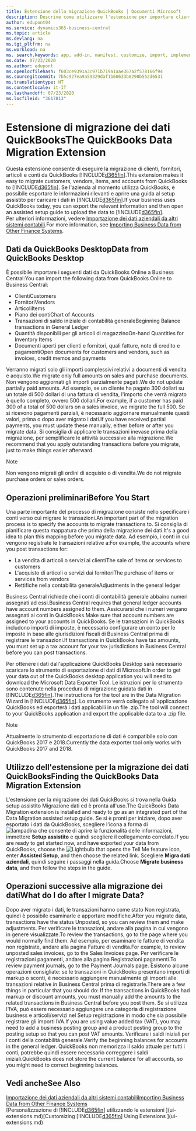 ```yaml
---
title: Estensione della migrazione QuickBooks | Documenti Microsoft
description: Descrive come utilizzare l'estensione per importare clienti, fornitori, articoli e conti da QuickBooks Desktop a Business Central.
author: edupont04
ms.service: dynamics365-business-central
ms.topic: article
ms.devlang: na
ms.tgt_pltfrm: na
ms.workload: na
ms. search.keywords: app, add-in, manifest, customize, import, implement
ms.date: 07/23/2020
ms.author: edupont
ms.openlocfilehash: f603ce9391a3c971b719a1aae367a2f578166f94
ms.sourcegitcommit: 7b5c927ea9a59329daf1b60633b8290b552d6531
ms.translationtype: HT
ms.contentlocale: it-IT
ms.lasthandoff: 07/23/2020
ms.locfileid: "3617813"
---
```

# <a name="the-quickbooks-data-migration-extension"></a><span data-ttu-id="3de40-103">Estensione di migrazione dei dati QuickBooks</span><span class="sxs-lookup"><span data-stu-id="3de40-103">The QuickBooks Data Migration Extension</span></span>

<span data-ttu-id="3de40-104">Questa estensione consente di eseguire la migrazione di clienti, fornitori, articoli e conti da QuickBooks [!INCLUDE[d365fin](includes/d365fin_md.md)].</span><span class="sxs-lookup"><span data-stu-id="3de40-104">This extension makes it easy to migrate customers, vendors, items, and accounts from QuickBooks to [!INCLUDE[d365fin](includes/d365fin_md.md)].</span></span> <span data-ttu-id="3de40-105">Se l'azienda al momento utilizza QuickBooks, è possibile esportare le informazioni rilevanti e aprire una guida al setup assistito per caricare i dati in [!INCLUDE[d365fin](includes/d365fin_md.md)].</span><span class="sxs-lookup"><span data-stu-id="3de40-105">If your business uses QuickBooks today, you can export the relevant information and then open an assisted setup guide to upload the data to [!INCLUDE[d365fin](includes/d365fin_md.md)].</span></span>  
<span data-ttu-id="3de40-106">Per ulteriori informazioni, vedere [Importazione dei dati aziendali da altri sistemi contabili](across-import-data-configuration-packages.md).</span><span class="sxs-lookup"><span data-stu-id="3de40-106">For more information, see [Importing Business Data from Other Finance Systems](across-import-data-configuration-packages.md).</span></span>

## <a name="data-from-quickbooks-desktop"></a><span data-ttu-id="3de40-107">Dati da QuickBooks Desktop</span><span class="sxs-lookup"><span data-stu-id="3de40-107">Data from QuickBooks Desktop</span></span>

<span data-ttu-id="3de40-108">È possibile importare i seguenti dati da QuickBooks Online a Business Central:</span><span class="sxs-lookup"><span data-stu-id="3de40-108">You can import the following data from QuickBooks Online to Business Central:</span></span>

- <span data-ttu-id="3de40-109">Clienti</span><span class="sxs-lookup"><span data-stu-id="3de40-109">Customers</span></span>  
- <span data-ttu-id="3de40-110">Fornitori</span><span class="sxs-lookup"><span data-stu-id="3de40-110">Vendors</span></span>  
- <span data-ttu-id="3de40-111">Articoli</span><span class="sxs-lookup"><span data-stu-id="3de40-111">Items</span></span>  
- <span data-ttu-id="3de40-112">Piano dei conti</span><span class="sxs-lookup"><span data-stu-id="3de40-112">Chart of Accounts</span></span>  
- <span data-ttu-id="3de40-113">Transazioni di saldo iniziale di contabilità generale</span><span class="sxs-lookup"><span data-stu-id="3de40-113">Beginning Balance transactions in General Ledger</span></span>  
- <span data-ttu-id="3de40-114">Quantità disponibili per gli articoli di magazzino</span><span class="sxs-lookup"><span data-stu-id="3de40-114">On-hand Quantities for Inventory Items</span></span>  
- <span data-ttu-id="3de40-115">Documenti aperti per clienti e fornitori, quali fatture, note di credito e pagamenti</span><span class="sxs-lookup"><span data-stu-id="3de40-115">Open documents for customers and vendors, such as invoices, credit memos and payments</span></span>  

<span data-ttu-id="3de40-116">Verranno migrati solo gli importi complessivi relativi a documenti di vendita e acquisto.</span><span class="sxs-lookup"><span data-stu-id="3de40-116">We migrate only full amounts on sales and purchase documents.</span></span> <span data-ttu-id="3de40-117">Non vengono aggiornati gli importi parzialmente pagati.</span><span class="sxs-lookup"><span data-stu-id="3de40-117">We do not update partially paid amounts.</span></span> <span data-ttu-id="3de40-118">Ad esempio, se un cliente ha pagato 300 dollari su un totale di 500 dollari di una fattura di vendita, l'importo che verrà migrato è quello completo, ovvero 500 dollari.</span><span class="sxs-lookup"><span data-stu-id="3de40-118">For example, if a customer has paid 300 of a total of 500 dollars on a sales invoice, we migrate the full 500.</span></span> <span data-ttu-id="3de40-119">Se si ricevono pagamenti parziali, è necessario aggiornare manualmente questi valori, prima o dopo aver migrato i dati.</span><span class="sxs-lookup"><span data-stu-id="3de40-119">If you have received partial payments, you must update these manually, either before or after you migrate data.</span></span> <span data-ttu-id="3de40-120">Si consiglia di applicare le transazioni inevase prima della migrazione, per semplificare le attività successive alla migrazione.</span><span class="sxs-lookup"><span data-stu-id="3de40-120">We recommend that you apply outstanding transactions before you migrate, just to make things easier afterward.</span></span>

> [!NOTE]
> <span data-ttu-id="3de40-121">Non vengono migrati gli ordini di acquisto o di vendita.</span><span class="sxs-lookup"><span data-stu-id="3de40-121">We do not migrate purchase orders or sales orders.</span></span>

## <a name="before-you-start"></a><span data-ttu-id="3de40-122">Operazioni preliminari</span><span class="sxs-lookup"><span data-stu-id="3de40-122">Before You Start</span></span>

<span data-ttu-id="3de40-123">Una parte importante del processo di migrazione consiste nello specificare i conti verso cui migrare le transazioni.</span><span class="sxs-lookup"><span data-stu-id="3de40-123">An important part of the migration process is to specify the accounts to migrate transactions to.</span></span> <span data-ttu-id="3de40-124">Si consiglia di pianificare questa mappatura che prima della migrazione dei dati.</span><span class="sxs-lookup"><span data-stu-id="3de40-124">It's a good idea to plan this mapping before you migrate data.</span></span> <span data-ttu-id="3de40-125">Ad esempio, i conti in cui vengono registrate le transazioni relative a:</span><span class="sxs-lookup"><span data-stu-id="3de40-125">For example, the accounts where you post transactions for:</span></span>

- <span data-ttu-id="3de40-126">La vendita di articoli o servizi ai clienti</span><span class="sxs-lookup"><span data-stu-id="3de40-126">The sale of items or services to customers</span></span>  
- <span data-ttu-id="3de40-127">L'acquisto di articoli o servizi dai fornitori</span><span class="sxs-lookup"><span data-stu-id="3de40-127">The purchase of items or services from vendors</span></span>  
- <span data-ttu-id="3de40-128">Rettifiche nella contabilità generale</span><span class="sxs-lookup"><span data-stu-id="3de40-128">Adjustments in the general ledger</span></span>  

<span data-ttu-id="3de40-129">Business Central richiede che i conti di contabilità generale abbaino numeri assegnati ad essi.</span><span class="sxs-lookup"><span data-stu-id="3de40-129">Business Central requires that general ledger accounts have account numbers assigned to them.</span></span> <span data-ttu-id="3de40-130">Assicurarsi che i numeri vengano assegnati ai conti in QuickBooks.</span><span class="sxs-lookup"><span data-stu-id="3de40-130">Make sure that account numbers are assigned to your accounts in QuickBooks.</span></span>
<span data-ttu-id="3de40-131">Se le transazioni in QuickBooks includono importi di imposte, è necessario configurare un conto per le imposte in base alle giurisdizioni fiscali di Business Central prima di registrare le transazioni.</span><span class="sxs-lookup"><span data-stu-id="3de40-131">If transactions in QuickBooks have tax amounts, you must set up a tax account for your tax jurisdictions in Business Central before you can post transactions.</span></span>

<span data-ttu-id="3de40-132">Per ottenere i dati dall'applicazione QuickBooks Desktop sarà necessario scaricare lo strumento di esportazione di dati di Microsoft.</span><span class="sxs-lookup"><span data-stu-id="3de40-132">In order to get your data out of the QuickBooks desktop application you will need to download the Microsoft Data Exporter Tool.</span></span>  <span data-ttu-id="3de40-133">Le istruzioni per lo strumento sono contenute nella procedura di migrazione guidata dati in [!INCLUDE[d365fin](includes/d365fin_md.md)].</span><span class="sxs-lookup"><span data-stu-id="3de40-133">The instructions for the tool are in the Data Migration Wizard in [!INCLUDE[d365fin](includes/d365fin_md.md)].</span></span> <span data-ttu-id="3de40-134">Lo strumento verrà collegato all'applicazione QuickBooks ed esporterà i dati applicabili in un file .zip.</span><span class="sxs-lookup"><span data-stu-id="3de40-134">The tool will connect to your QuickBooks application and export the applicable data to a .zip file.</span></span>  

> [!NOTE]
> <span data-ttu-id="3de40-135">Attualmente lo strumento di esportazione di dati è compatibile solo con QuickBooks 2017 e 2018.</span><span class="sxs-lookup"><span data-stu-id="3de40-135">Currently the data exporter tool only works with QuickBooks 2017 and 2018.</span></span>

## <a name="finding-the-quickbooks-data-migration-extension"></a><span data-ttu-id="3de40-136">Utilizzo dell'estensione per la migrazione dei dati QuickBooks</span><span class="sxs-lookup"><span data-stu-id="3de40-136">Finding the QuickBooks Data Migration Extension</span></span>

<span data-ttu-id="3de40-137">L'estensione per la migrazione dei dati QuickBooks si trova nella Guida setup assistito Migrazione dati ed è pronta all'uso.</span><span class="sxs-lookup"><span data-stu-id="3de40-137">The QuickBooks Data Migration extension is installed and ready to go as an integrated part of the Data Migration assisted setup guide.</span></span> <span data-ttu-id="3de40-138">Se si è pronti per iniziare, dopo aver esportato i dati da QuickBooks, scegliere l'icona a forma di ![lampadina che consente di aprire la funzionalità delle informazioni](media/ui-search/search_small.png "Informazioni sull'operazione che si desidera eseguire"), immettere **Setup assistito** e quindi scegliere il collegamento correlato.</span><span class="sxs-lookup"><span data-stu-id="3de40-138">If you are ready to get started now, and have exported your data from QuickBooks, choose the ![Lightbulb that opens the Tell Me feature](media/ui-search/search_small.png "Tell me what you want to do") icon, enter **Assisted Setup**, and then choose the related link.</span></span> <span data-ttu-id="3de40-139">Scegliere **Migra dati aziendali**, quindi seguire i passaggi nella guida.</span><span class="sxs-lookup"><span data-stu-id="3de40-139">Choose **Migrate business data**, and then follow the steps in the guide.</span></span>  

## <a name="what-do-i-do-after-i-migrate-data"></a><span data-ttu-id="3de40-140">Operazioni successive alla migrazione dei dati</span><span class="sxs-lookup"><span data-stu-id="3de40-140">What do I do after I migrate Data?</span></span>

<span data-ttu-id="3de40-141">Dopo aver migrato i dati, le transazioni hanno come stato Non registrata, quindi è possibile esaminarle e apportare modifiche.</span><span class="sxs-lookup"><span data-stu-id="3de40-141">After you migrate data, transactions have the status Unposted, so you can review them and make adjustments.</span></span> <span data-ttu-id="3de40-142">Per verificare le transazioni, andare alla pagina in cui vengono in genere visualizzate.</span><span class="sxs-lookup"><span data-stu-id="3de40-142">To review the transactions, go to the page where you would normally find them.</span></span> <span data-ttu-id="3de40-143">Ad esempio, per esaminare le fatture di vendita non registrate, andare alla pagina Fatture di vendita.</span><span class="sxs-lookup"><span data-stu-id="3de40-143">For example, to review unposted sales invoices, go to the Sales Invoices page.</span></span> <span data-ttu-id="3de40-144">Per verificare le registrazioni pagamenti, andare alla pagina Registrazioni pagamenti.</span><span class="sxs-lookup"><span data-stu-id="3de40-144">To review payment journals, go to the Payment Journals page.</span></span>
<span data-ttu-id="3de40-145">Esistono alcune operazioni consigliate: se le transazioni in QuickBooks presentano importi di markup o sconti, è necessario aggiungere manualmente gli importi alle transazioni relative in Business Central prima di registrarle.</span><span class="sxs-lookup"><span data-stu-id="3de40-145">There are a few things in particular that you should do: If the transactions in QuickBooks had markup or discount amounts, you must manually add the amounts to the related transactions in Business Central before you post them.</span></span>
<span data-ttu-id="3de40-146">Se si utilizza l'IVA, può essere necessario aggiungere una categoria di registrazione business e articoli/servizi nel Setup registrazione in modo che sia possibile registrare gli importi IVA.</span><span class="sxs-lookup"><span data-stu-id="3de40-146">If you are using value added tax (VAT), you may need to add a business posting group and a product posting group to the posting setup so that you can post VAT amounts.</span></span>
<span data-ttu-id="3de40-147">Verificare i saldi iniziali per i conti della contabilità generale.</span><span class="sxs-lookup"><span data-stu-id="3de40-147">Verify the beginning balances for accounts in the general ledger.</span></span> <span data-ttu-id="3de40-148">QuickBooks non memorizza il saldo attuale per tutti i conti, potrebbe quindi essere necessario correggere i saldi iniziali.</span><span class="sxs-lookup"><span data-stu-id="3de40-148">QuickBooks does not store the current balance for all accounts, so you might need to correct beginning balances.</span></span>

## <a name="see-also"></a><span data-ttu-id="3de40-149">Vedi anche</span><span class="sxs-lookup"><span data-stu-id="3de40-149">See Also</span></span>

[<span data-ttu-id="3de40-150">Importazione dei dati aziendali da altri sistemi contabili</span><span class="sxs-lookup"><span data-stu-id="3de40-150">Importing Business Data from Other Finance Systems</span></span>](across-import-data-configuration-packages.md)  
<span data-ttu-id="3de40-151">[Personalizzazione di [!INCLUDE[d365fin](includes/d365fin_md.md)] utilizzando le estensioni ](ui-extensions.md)</span><span class="sxs-lookup"><span data-stu-id="3de40-151">[Customizing [!INCLUDE[d365fin](includes/d365fin_md.md)] Using Extensions ](ui-extensions.md)</span></span>  
